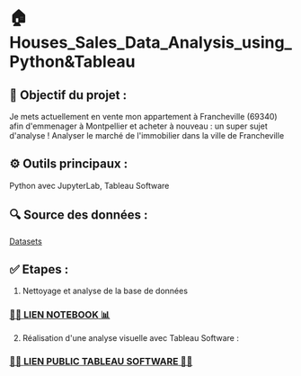# 🏠 Houses_Sales_Data_Analysis_using_Python&Tableau

## 🎯 Objectif du projet :

Je mets actuellement en vente mon appartement à Francheville (69340) afin d'emmenager à Montpellier et acheter à nouveau : un super sujet d'analyse ! 
Analyser le marché de l'immobilier dans la ville de Francheville

## ⚙️ Outils principaux : 
Python avec JupyterLab, Tableau Software 

## 🔍 Source des données :  
[Datasets](https://public.tableau.com/app/profile/camille.magnette/viz/MarchedelimmobilierFrancheville/Histoire1)


## ✅ Etapes :

1) Nettoyage et analyse de la base de données

### [👨‍💻 **LIEN NOTEBOOK** 📊](https://github.com/CamilleMagnette/Regression_houses_sales/blob/main/Regression%20House%20sales%20-%20Camille%20Magnette.ipynb)
  
2) Réalisation d'une analyse visuelle avec Tableau Software :

### [🌸🌸 **LIEN PUBLIC TABLEAU SOFTWARE** 🌸🌸](https://public.tableau.com/app/profile/camille.magnette/viz/MarchedelimmobilierFrancheville/Histoire1)
